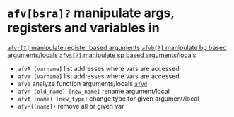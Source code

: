 <!-- TITLE: afv -->

#  `afv[bsra]?`   manipulate args, registers and variables in

[ `afvr[?]`   manipulate register based arguments](/options/a/af/afv/afvr)
[ `afvb[?]`   manipulate bp based arguments/locals](/options/a/af/afv/afvb)
[ `afvs[?]`   manipulate sp based arguments/locals](/options/a/af/afv/afvs)
- `afvR [varname]`   list addresses where vars are accessed
- `afvW [varname]`   list addresses where vars are accessed
- `afva`   analyze function arguments/locals
[ `afvd` ](/options/a/af/afv/afvd)
- `afvn [old_name] [new_name]`   rename argument/local
- `afvt [name] [new_type]`   change type for given argument/local
- `afv-([name])`   remove all or given var